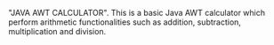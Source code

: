 "JAVA AWT CALCULATOR".
This is a basic Java AWT calculator which perform arithmetic functionalities such as addition, subtraction, multiplication and division. 
